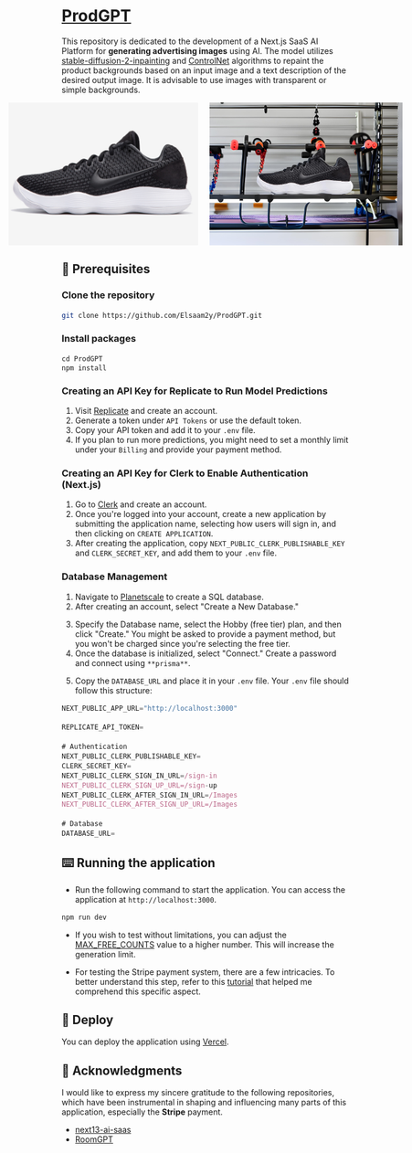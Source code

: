 # [ProdGPT](https://huggingface.co/stabilityai/stable-diffusion-2-inpainting)

This repository is dedicated to the development of a Next.js SaaS AI Platform for **generating advertising images** using AI. The model utilizes [stable-diffusion-2-inpainting](https://huggingface.co/stabilityai/stable-diffusion-2-inpainting) and [ControlNet](https://github.com/lllyasviel/ControlNet) algorithms to repaint the product backgrounds based on an input image and a text description of the desired output image. It is advisable to use images with transparent or simple backgrounds.

<div style="display: flex; justify-content: center;">
    <img src="./public/shoe.jpg" alt="Database" width="400" height="250"/>
    <img src="./public/ad_inpaint_3.jpg" alt="Database" width="400" height="250" style="margin-left: 20px;"/>
</div>

## 📖 Prerequisites

### Clone the repository

```bash
git clone https://github.com/Elsaam2y/ProdGPT.git
```

### Install packages

```shell
cd ProdGPT
npm install
```

### Creating an API Key for Replicate to Run Model Predictions

1. Visit [Replicate](https://replicate.com/) and create an account.
2. Generate a token under `API Tokens` or use the default token.
3. Copy your API token and add it to your `.env` file.
4. If you plan to run more predictions, you might need to set a monthly limit under your `Billing` and provide your payment method.

### Creating an API Key for Clerk to Enable Authentication (Next.js)

1. Go to [Clerk](https://clerk.com/) and create an account.
2. Once you're logged into your account, create a new application by submitting the application name, selecting how users will sign in, and then clicking on `CREATE APPLICATION`.
3. After creating the application, copy `NEXT_PUBLIC_CLERK_PUBLISHABLE_KEY` and `CLERK_SECRET_KEY`, and add them to your `.env` file.

### Database Management

1. Navigate to [Planetscale](https://planetscale.com/) to create a SQL database.
2. After creating an account, select "Create a New Database."

<!-- <div style="display: flex; justify-content: center;">
    <img src="./public/create_db.png" alt="Database" width="400" height="250"/>
</div> -->

3. Specify the Database name, select the Hobby (free tier) plan, and then click "Create." You might be asked to provide a payment method, but you won't be charged since you're selecting the free tier.
4. Once the database is initialized, select "Connect." Create a password and connect using `**prisma**`.

<!-- <div style="display: flex; justify-content: center;">
    <img src="./public/connect_db.png" alt="Database" width="400" height="250"/>
</div> -->

5. Copy the `DATABASE_URL` and place it in your `.env` file. Your `.env` file should follow this structure:

```js
NEXT_PUBLIC_APP_URL="http://localhost:3000"

REPLICATE_API_TOKEN=

# Authentication
NEXT_PUBLIC_CLERK_PUBLISHABLE_KEY=
CLERK_SECRET_KEY=
NEXT_PUBLIC_CLERK_SIGN_IN_URL=/sign-in
NEXT_PUBLIC_CLERK_SIGN_UP_URL=/sign-up
NEXT_PUBLIC_CLERK_AFTER_SIGN_IN_URL=/Images
NEXT_PUBLIC_CLERK_AFTER_SIGN_UP_URL=/Images

# Database
DATABASE_URL=
```

## ⌨️ Running the application

- Run the following command to start the application. You can access the application at `http://localhost:3000`.

```bash
npm run dev
```

- If you wish to test without limitations, you can adjust the [MAX_FREE_COUNTS](https://github.com/Elsaam2y/ProdGPT/blob/afc974a6e935bf8062bcac6eb4290e82cfcfdf68/constants.ts#L3) value to a higher number. This will increase the generation limit.

- For testing the Stripe payment system, there are a few intricacies. To better understand this step, refer to this [tutorial](https://youtu.be/ffJ38dBzrlY?t=14687) that helped me comprehend this specific aspect.

## 🚀 Deploy

You can deploy the application using [Vercel](https://vercel.com?utm_source=github&utm_medium=readme&utm_campaign=vercel-examples).

## 💫 Acknowledgments

I would like to express my sincere gratitude to the following repositories, which have been instrumental in shaping and influencing many parts of this application, especially the **Stripe** payment.

- [next13-ai-saas](https://github.com/AntonioErdeljac/next13-ai-saas)
- [RoomGPT](https://github.com/Nutlope/roomGPT/tree/main)
